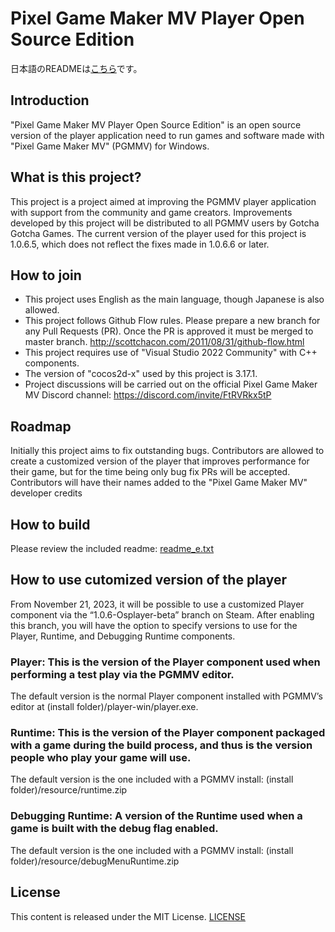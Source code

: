 # Pixel Game Maker MV Player Open Source Edition
日本語のREADMEは[こちら](README_JP.md)です。

## Introduction

"Pixel Game Maker MV Player Open Source Edition" is an open source version of the player application need to run games and software made with "Pixel Game Maker MV" (PGMMV) for Windows.

## What is this project?

This project is a project aimed at improving the PGMMV player application with support from the community and game creators.
Improvements developed by this project will be distributed to all PGMMV users by Gotcha Gotcha Games.
The current version of the player used for this project is 1.0.6.5, which does not reflect the fixes made in 1.0.6.6 or later.

## How to join

- This project uses English as the main language, though Japanese is also allowed.
- This project follows Github Flow rules. Please prepare a new branch for any Pull Requests (PR). Once the PR is approved it must be merged to master branch. http://scottchacon.com/2011/08/31/github-flow.html
- This project requires use of "Visual Studio 2022 Community" with C++ components.
- The version of "cocos2d-x" used by this project is 3.17.1.
- Project discussions will be carried out on the official Pixel Game Maker MV Discord channel: https://discord.com/invite/FtRVRkx5tP

## Roadmap

Initially this project aims to fix outstanding bugs.
Contributors are allowed to create a customized version of the player that improves performance for their game, but for the time being only bug fix PRs will be accepted.
Contributors will have their names added to the "Pixel Game Maker MV" developer credits

## How to build

Please review the included readme: [readme_e.txt](/Installer/readme_e.txt)

## How to use cutomized version of the player

From November 21, 2023, it will be possible to use a customized Player component via the “1.0.6-Osplayer-beta” branch on Steam.
After enabling this branch, you will have the option to specify versions to use for the Player, Runtime, and Debugging Runtime components.

### Player: This is the version of the Player component used when performing a test play via the PGMMV editor.
The default version is the normal Player component installed with PGMMV’s editor at (install folder)/player-win/player.exe.
### Runtime: This is the version of the Player component packaged with a game during the build process, and thus is the version people who play your game will use.
The default version is the one included with a PGMMV install: (install folder)/resource/runtime.zip
### Debugging Runtime: A version of the Runtime used when a game is built with the debug flag enabled.
The default version is the one included with a PGMMV install: (install folder)/resource/debugMenuRuntime.zip


## License

This content is released under the MIT License.
[LICENSE](LICENSE)
